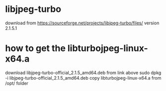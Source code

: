 # libjpeg-turbo
 download from https://sourceforge.net/projects/libjpeg-turbo/files/
 version 2.1.5.1

 # how to get the libturbojpeg-linux-x64.a
 download libjpeg-turbo-official_2.1.5_amd64.deb from link above
 sudo dpkg -i libjpeg-turbo-official_2.1.5_amd64.deb
 copy libturbojpeg-linux-x64.a from /opt/ folder

